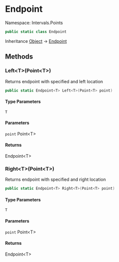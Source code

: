 # Endpoint

Namespace: Intervals.Points

```csharp
public static class Endpoint
```

Inheritance [Object](https://docs.microsoft.com/en-us/dotnet/api/system.object) → [Endpoint](./intervals.points.endpoint.md)

## Methods

### **Left&lt;T&gt;(Point&lt;T&gt;)**

Returns endpoint with specified  and left location

```csharp
public static Endpoint<T> Left<T>(Point<T> point)
```

#### Type Parameters

`T`<br>

#### Parameters

`point` Point&lt;T&gt;<br>

#### Returns

Endpoint&lt;T&gt;<br>

### **Right&lt;T&gt;(Point&lt;T&gt;)**

Returns endpoint with specified  and right location

```csharp
public static Endpoint<T> Right<T>(Point<T> point)
```

#### Type Parameters

`T`<br>

#### Parameters

`point` Point&lt;T&gt;<br>

#### Returns

Endpoint&lt;T&gt;<br>
